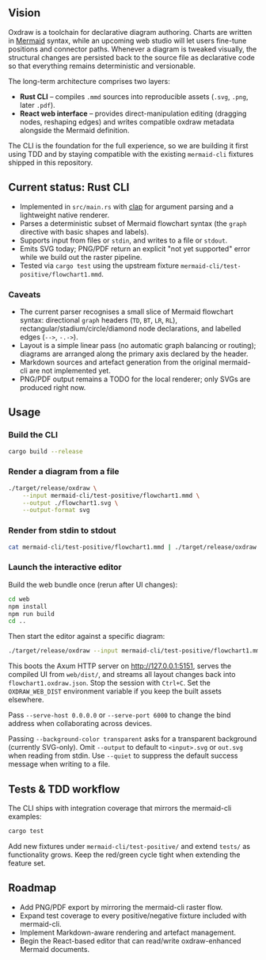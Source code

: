 ## Vision

Oxdraw is a toolchain for declarative diagram authoring. Charts are written in [Mermaid](https://mermaid.js.org/) syntax, while an upcoming web studio will let users fine-tune positions and connector paths. Whenever a diagram is tweaked visually, the structural changes are persisted back to the source file as declarative code so that everything remains deterministic and versionable.

The long-term architecture comprises two layers:

- **Rust CLI** – compiles `.mmd` sources into reproducible assets (`.svg`, `.png`, later `.pdf`).
- **React web interface** – provides direct-manipulation editing (dragging nodes, reshaping edges) and writes compatible oxdraw metadata alongside the Mermaid definition.

The CLI is the foundation for the full experience, so we are building it first using TDD and by staying compatible with the existing `mermaid-cli` fixtures shipped in this repository.

## Current status: Rust CLI

- Implemented in `src/main.rs` with [clap](https://docs.rs/clap) for argument parsing and a lightweight native renderer.
- Parses a deterministic subset of Mermaid flowchart syntax (the `graph` directive with basic shapes and labels).
- Supports input from files or `stdin`, and writes to a file or `stdout`.
- Emits SVG today; PNG/PDF return an explicit "not yet supported" error while we build out the raster pipeline.
- Tested via `cargo test` using the upstream fixture `mermaid-cli/test-positive/flowchart1.mmd`.

### Caveats

- The current parser recognises a small slice of Mermaid flowchart syntax: directional `graph` headers (`TD`, `BT`, `LR`, `RL`), rectangular/stadium/circle/diamond node declarations, and labelled edges (`-->`, `-.->`).
- Layout is a simple linear pass (no automatic graph balancing or routing); diagrams are arranged along the primary axis declared by the header.
- Markdown sources and artefact generation from the original mermaid-cli are not implemented yet.
- PNG/PDF output remains a TODO for the local renderer; only SVGs are produced right now.

## Usage

### Build the CLI

```bash
cargo build --release
```

### Render a diagram from a file

```bash
./target/release/oxdraw \
	--input mermaid-cli/test-positive/flowchart1.mmd \
	--output ./flowchart1.svg \
	--output-format svg
```

### Render from stdin to stdout

```bash
cat mermaid-cli/test-positive/flowchart1.mmd | ./target/release/oxdraw --output -
```

### Launch the interactive editor

Build the web bundle once (rerun after UI changes):

```bash
cd web
npm install
npm run build
cd ..
```

Then start the editor against a specific diagram:

```bash
./target/release/oxdraw --input mermaid-cli/test-positive/flowchart1.mmd --edit
```

This boots the Axum HTTP server on <http://127.0.0.1:5151>, serves the compiled UI from `web/dist/`, and streams all layout changes back into `flowchart1.oxdraw.json`. Stop the session with `Ctrl+C`. Set the `OXDRAW_WEB_DIST` environment variable if you keep the built assets elsewhere.

Pass `--serve-host 0.0.0.0` or `--serve-port 6000` to change the bind address when collaborating across devices.

Passing `--background-color transparent` asks for a transparent background (currently SVG-only). Omit `--output` to default to `<input>.svg` or `out.svg` when reading from stdin.
Use `--quiet` to suppress the default success message when writing to a file.

## Tests & TDD workflow

The CLI ships with integration coverage that mirrors the mermaid-cli examples:

```bash
cargo test
```

Add new fixtures under `mermaid-cli/test-positive/` and extend `tests/` as functionality grows. Keep the red/green cycle tight when extending the feature set.

## Roadmap

- Add PNG/PDF export by mirroring the mermaid-cli raster flow.
- Expand test coverage to every positive/negative fixture included with mermaid-cli.
- Implement Markdown-aware rendering and artefact management.
- Begin the React-based editor that can read/write oxdraw-enhanced Mermaid documents.
